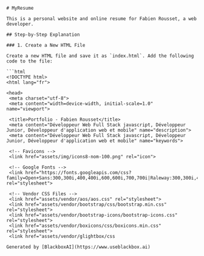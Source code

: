  ```
# MyResume

This is a personal website and online resume for Fabien Rousset, a web developer. 

## Step-by-Step Explanation

### 1. Create a New HTML File

Create a new HTML file and save it as `index.html`. Add the following code to the file:

```html
<!DOCTYPE html>
<html lang="fr">

<head>
  <meta charset="utf-8">
  <meta content="width=device-width, initial-scale=1.0" name="viewport">

  <title>Portfolio - Fabien Rousset</title>
  <meta content="Développeur Web Full Stack javascript, Développeur Junior, Développeur d'application web et mobile" name="description">
  <meta content="Développeur Web Full Stack javascript, Développeur Junior, Développeur d'application web et mobile" name="keywords">

  <!-- Favicons -->
  <link href="assets/img/icons8-nom-100.png" rel="icon">
 
  <!-- Google Fonts -->
  <link href="https://fonts.googleapis.com/css?family=Open+Sans:300,300i,400,400i,600,600i,700,700i|Raleway:300,300i,400,400i,500,500i,600,600i,700,700i|Poppins:300,300i,400,400i,500,500i,600,600i,700,700i" rel="stylesheet">

  <!-- Vendor CSS Files -->
  <link href="assets/vendor/aos/aos.css" rel="stylesheet">
  <link href="assets/vendor/bootstrap/css/bootstrap.min.css" rel="stylesheet">
  <link href="assets/vendor/bootstrap-icons/bootstrap-icons.css" rel="stylesheet">
  <link href="assets/vendor/boxicons/css/boxicons.min.css" rel="stylesheet">
  <link href="assets/vendor/glightbox/css

Generated by [BlackboxAI](https://www.useblackbox.ai)